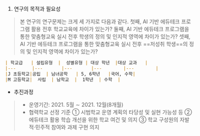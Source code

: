 1. 연구의 목적과 필요성
>본 연구의 연구문제는 크게 세 가지로 다음과 같다.
첫째, AI 기반 에듀테크 프로그램 활용 전후 학교교육에 차이가 있는가? 
둘째, AI 기반 에듀테크 프로그램을 통한 맞춤형교육 실시 전후 학생의 정의 및 인지적 영역에 차이가 있는가? 
셋째, AI 기반 에듀테크 프로그램을 통한 맞춤형교육 실시 전후 ==저성취 학생==의 정의 및 인지적 영역에 차이가 있는가?

```markdown
| 학교급   | 설립유형  |  성별유형 | 대상 학년  |대상 교과   |
|---      |---       |---       |---        |---        |
|J 초등학교|공립  | 남녀공학   | 5, 6학년   |국어, 수학|
|M 고등학교|  사립  | 남학교  |  1학년  | 수학  |
```
 
  + 추진과정
  >- 운영기간: 2021. 5월 ∼ 2021. 12월(8개월)
>- 협력학교 선정 기준
① 시범학교 운영 계획의 타당성 및 실현 가능성 등
② 에듀테크 활용 학습 개선을 위한 학교 여건 및 의지
③ 학교 구성원의 자발적‧민주적 참여와 과제 구현 의지